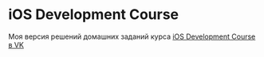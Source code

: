 # iOS Development Course
Моя версия решений домашних заданий курса [iOS Development Course в VK](https://vk.com/iosdevcourse)
